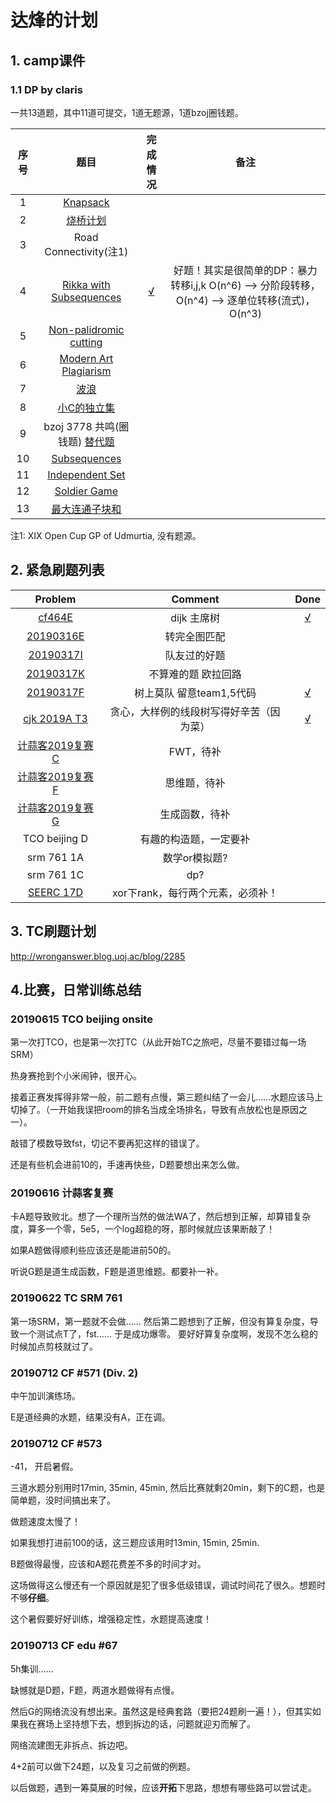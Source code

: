 # 达烽的计划

## 1. camp课件

### 1.1 DP by claris
一共13道题，其中11道可提交，1道无题源，1道bzoj圈钱题。

序号|题目|完成情况|备注
:-:|:-:|:-:|:-:
1|[Knapsack][1] |    |
2|[烧桥计划][2]   |    |
3|Road Connectivity(注1) |   |
4|[Rikka with Subsequences][4]|[√][14]|好题！其实是很简单的DP：暴力转移i,j,k O(n^6) --> 分阶段转移，O(n^4)  -->  逐单位转移(流式)，O(n^3)
5|[Non-palidromic cutting][5]|     |
6|[Modern Art Plagiarism][6] |    |
7|[波浪][7]  |   | 
8|[小C的独立集][8]|   |
9|bzoj 3778 共鸣(圈钱题) [替代题][9] |    |
10|[Subsequences][10]  |    |
11|[Independent Set][11]  |    |
12|[Soldier Game][12] |    |
13|[最大连通子块和][13] |    |

注1: XIX Open Cup GP of Udmurtia, 没有题源。




## 2. 紧急刷题列表

Problem            |Comment             |Done
:-----------------:|:------------------:|:----:
[cf464E][15]       |dijk 主席树          |[√][19]
[20190316E][16]    |转完全图匹配         |
[20190317I][17]    |队友过的好题         |
[20190317K][18]    |不算难的题 欧拉回路   |
[20190317F][18]    |树上莫队 留意team1,5代码|[√][26]
[cjk 2019A T3][20] |贪心，大样例的线段树写得好辛苦（因为菜）  |[√][21]
[计蒜客2019复赛C][22]|FWT，待补|
[计蒜客2019复赛F][23]|思维题，待补|
[计蒜客2019复赛G][24]|生成函数，待补|
TCO beijing D|有趣的构造题，一定要补|
srm 761 1A|数学or模拟题?|
srm 761 1C|dp?|
[SEERC 17D][25]|xor下rank，每行两个元素，必须补！|
## 3. TC刷题计划
http://wronganswer.blog.uoj.ac/blog/2285


## 4.比赛，日常训练总结


### 20190615 TCO beijing onsite
第一次打TCO，也是第一次打TC（从此开始TC之旅吧，尽量不要错过每一场SRM）

热身赛抢到个小米闹钟，很开心。

接着正赛发挥得非常一般，前二题有点慢，第三题纠结了一会儿……水题应该马上切掉了。（一开始我误把room的排名当成全场排名，导致有点放松也是原因之一）。

敲错了模数导致fst，切记不要再犯这样的错误了。

还是有些机会进前10的，手速再快些，D题要想出来怎么做。


### 20190616 计蒜客复赛

卡A题导致败北。想了一个理所当然的做法WA了，然后想到正解，却算错复杂度，算多一个零，5e5，一个log超稳的呀，那时候就应该果断敲了！

如果A题做得顺利些应该还是能进前50的。

听说G题是道生成函数，F题是道思维题。都要补一补。

### 20190622 TC SRM 761
第一场SRM，第一题就不会做……
然后第二题想到了正解，但没有算复杂度，导致一个测试点T了，fst……
于是成功爆零。
要好好算复杂度啊，发现不怎么稳的时候加点剪枝就过了。


### 20190712 CF #571 (Div. 2)

中午加训演练场。

E是道经典的水题，结果没有A，正在调。

### 20190712 CF #573

-41， 开启暑假。

三道水题分别用时17min, 35min, 45min, 然后比赛就剩20min，剩下的C题，也是简单题，没时间搞出来了。

做题速度太慢了！

如果我想打进前100的话，这三题应该用时13min, 15min, 25min.

B题做得最慢，应该和A题花费差不多的时间才对。

这场做得这么慢还有一个原因就是犯了很多低级错误，调试时间花了很久。想题时不够**仔细**。

这个暑假要好好训练，增强稳定性，水题提高速度！

### 20190713 CF edu #67

5h集训……

缺憾就是D题，F题，两道水题做得有点慢。

然后G的网络流没有想出来。虽然这是经典套路（要把24题刷一遍！），但其实如果我在赛场上坚持想下去，想到拆边的话，问题就迎刃而解了。

网络流建图无非拆点、拆边吧。

4+2前可以做下24题，以及复习之前做的例题。

以后做题，遇到一筹莫展的时候，应该**开拓**下思路，想想有哪些路可以尝试走。

[1]: http://opentrains.snarknews.info/~ejudge/team.cgi?contest_id=001519
[2]: https://www.lydsy.com/JudgeOnline/problem.php?id=5424

[4]: https://codeforces.com/gym/102012/problem/D
[5]: https://vjudge.net/problem/URAL-2057
[6]: https://code.google.com/codejam/contest/32005/dashboard#s=p3
[7]: https://www.luogu.org/problemnew/show/P2612
[8]: https://www.lydsy.com/JudgeOnline/problem.php?id=4316
[9]: https://vjudge.net/contest/263647#problem/C
[10]: http://opentrains.snarknews.info/~ejudge/team.cgi?contest_id=010437
[11]: https://vjudge.net/problem/ZOJ-3951
[12]: https://vjudge.net/contest/270330#problem/I
[13]: https://www.lydsy.com/JudgeOnline/problem.php?id=5210
[14]: https://github.com/Dafenghh/Training_Summary/blob/master/code/20181028/d.cpp
[15]: https://codeforces.com/contest/464/problem/E
[16]: https://codeforces.com/group/wmhDiB5PTN/contest/240683
[17]: https://codeforces.com/group/wmhDiB5PTN/contest/240806
[18]: https://codeforces.com/group/wmhDiB5PTN/contest/240806

[19]: https://github.com/Dafenghh/Training_Summary/blob/master/code/dafeng/cf265E.cpp
[20]: https://codingcompetitions.withgoogle.com/kickstart/round/0000000000050e01/0000000000069881
[21]: https://github.com/Dafenghh/Training_Summary/blob/master/code/dafeng/20190324/c.cpp
[22]: https://nanti.jisuanke.com/t/39613
[23]: https://nanti.jisuanke.com/t/39616
[24]: https://nanti.jisuankhttps://vjudge.net/contest/263852#problem/De.com/t/39617
[25]: https://vjudge.net/contest/263852#problem/D
[26]: https://codeforces.com/group/wmhDiB5PTN/contest/240806/submission/55309936
